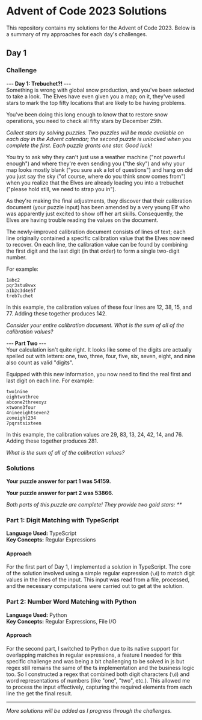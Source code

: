 
# Advent of Code 2023 Solutions

This repository contains my solutions for the Advent of Code 2023. Below is a summary of my approaches for each day's challenges.

## Day 1

### Challenge

**--- Day 1: Trebuchet?! ---**  
Something is wrong with global snow production, and you've been selected to take a look. The Elves have even given you a map; on it, they've used stars to mark the top fifty locations that are likely to be having problems.

You've been doing this long enough to know that to restore snow operations, you need to check all fifty stars by December 25th.

_Collect stars by solving puzzles. Two puzzles will be made available on each day in the Advent calendar; the second puzzle is unlocked when you complete the first. Each puzzle grants one star. Good luck!_

You try to ask why they can't just use a weather machine ("not powerful enough") and where they're even sending you ("the sky") and why your map looks mostly blank ("you sure ask a lot of questions") and hang on did you just say the sky ("of course, where do you think snow comes from") when you realize that the Elves are already loading you into a trebuchet ("please hold still, we need to strap you in").

As they're making the final adjustments, they discover that their calibration document (your puzzle input) has been amended by a very young Elf who was apparently just excited to show off her art skills. Consequently, the Elves are having trouble reading the values on the document.

The newly-improved calibration document consists of lines of text; each line originally contained a specific calibration value that the Elves now need to recover. On each line, the calibration value can be found by combining the first digit and the last digit (in that order) to form a single two-digit number.

For example:
```
1abc2
pqr3stu8vwx
a1b2c3d4e5f
treb7uchet
```
In this example, the calibration values of these four lines are 12, 38, 15, and 77. Adding these together produces 142.

_Consider your entire calibration document. What is the sum of all of the calibration values?_

**--- Part Two ---**  
Your calculation isn't quite right. It looks like some of the digits are actually spelled out with letters: one, two, three, four, five, six, seven, eight, and nine also count as valid "digits".

Equipped with this new information, you now need to find the real first and last digit on each line. For example:
```
two1nine
eightwothree
abcone2threexyz
xtwone3four
4nineeightseven2
zoneight234
7pqrstsixteen
```
In this example, the calibration values are 29, 83, 13, 24, 42, 14, and 76. Adding these together produces 281.

_What is the sum of all of the calibration values?_

### Solutions

**Your puzzle answer for part 1 was 54159.**

**Your puzzle answer for part 2 was 53866.**

_Both parts of this puzzle are complete! They provide two gold stars: **_

### Part 1: Digit Matching with TypeScript

**Language Used:** TypeScript  
**Key Concepts:** Regular Expressions  

#### Approach
For the first part of Day 1, I implemented a solution in TypeScript. The core of the solution involved using a simple regular expression (`\d`) to match digit values in the lines of the input. This input was read from a file, processed, and the necessary computations were carried out to get at the solution.

### Part 2: Number Word Matching with Python

**Language Used:** Python  
**Key Concepts:** Regular Expressions, File I/O  

#### Approach
For the second part, I switched to Python due to its native support for overlapping matches in regular expressions, a feature I needed for this specific challenge and was being a bit challenging to be solved in js but regex still remains the same of the ts implementation and the business logic too. So I constructed a regex that combined both digit characters (`\d`) and word representations of numbers (like "one", "two", etc.). This allowed me to process the input effectively, capturing the required elements from each line the get the final result.

---

_More solutions will be added as I progress through the challenges._
